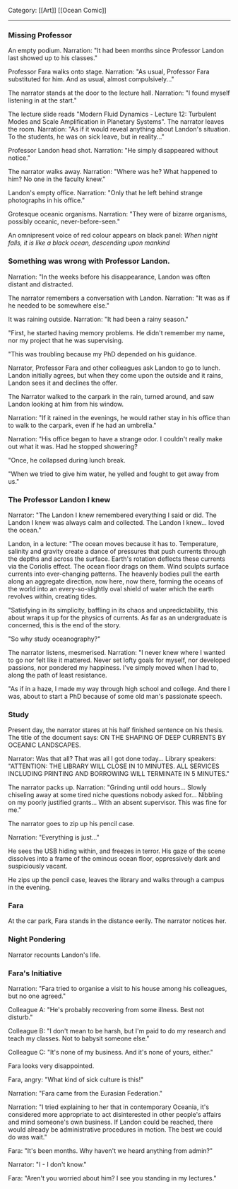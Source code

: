 Category: [[Art]] [[Ocean Comic]]
___
### Missing Professor
An empty podium.
Narration: "It had been months since Professor Landon last showed up to his classes."

Professor Fara walks onto stage. 
Narration: "As usual, Professor Fara substituted for him. And as usual, almost compulsively..."

The narrator stands at the door to the lecture hall.
Narration: "I found myself listening in at the start."

The lecture slide reads "Modern Fluid Dynamics - Lecture 12: Turbulent Modes and Scale Amplification in Planetary Systems". The narrator leaves the room. 
Narration: "As if it would reveal anything about Landon's situation. To the students, he was on sick leave, but in reality..." 

Professor Landon head shot.
Narration: "He simply disappeared without notice."

The narrator walks away. 
Narration: "Where was he? What happened to him? No one in the faculty knew."

Landon's empty office.
Narration: "Only that he left behind strange photographs in his office." 

Grotesque oceanic organisms.
Narration: "They were of bizarre organisms, possibly oceanic, never-before-seen." 

An omnipresent voice of red colour appears on black panel: *When night falls, it is like a black ocean, descending upon mankind*
### Something was wrong with Professor Landon.
Narration: "In the weeks before his disappearance, Landon was often distant and distracted. 

The narrator remembers a conversation with Landon. 
Narration: "It was as if he needed to be somewhere else."

It was raining outside.
Narration: "It had been a rainy season."

"First, he started having memory problems. He didn't remember my name, nor my project that he was supervising. 

"This was troubling because my PhD depended on his guidance.

Narrator, Professor Fara and other colleagues ask Landon to go to lunch. Landon initially agrees, but when they come upon the outside and it rains, Landon sees it and declines the offer. 

The Narrator walked to the carpark in the rain, turned around, and saw Landon looking at him from his window. 

Narration: "If it rained in the evenings, he would rather stay in his office than to walk to the carpark, even if he had an umbrella." 

Narration: "His office began to have a strange odor. I couldn't really make out what it was. Had he stopped showering?

"Once, he collapsed during lunch break. 

"When we tried to give him water, he yelled and fought to get away from us."
### The Professor Landon I knew
Narrator: "The Landon I knew remembered everything I said or did. The Landon I knew was always calm and collected. The Landon I knew... loved the ocean." 

Landon, in a lecture: "The ocean moves because it has to. Temperature, salinity and gravity create a dance of pressures that push currents through the depths and across the surface. Earth's rotation deflects these currents via the Coriolis effect. The ocean floor drags on them. Wind sculpts surface currents into ever-changing patterns. The heavenly bodies pull the earth along an aggregate direction, now here, now there, forming the oceans of the world into an every-so-slightly oval shield of water which the earth revolves within, creating tides. 

"Satisfying in its simplicity, baffling in its chaos and unpredictability, this about wraps it up for the physics of currents. As far as an undergraduate is concerned, this is the end of the story. 

"So why study oceanography?"

The narrator listens, mesmerised. 
Narration: "I never knew where I wanted to go nor felt like it mattered. Never set lofty goals for myself, nor developed passions, nor pondered my happiness. I’ve simply moved when I had to, along the path of least resistance. 

"As if in a haze, I made my way through high school and college. And there I was, about to start a PhD because of some old man's passionate speech.
### Study
Present day, the narrator stares at his half finished sentence on his thesis. The title of the document says: ON THE SHAPING OF DEEP CURRENTS BY OCEANIC LANDSCAPES. 

Narrator: Was that all? That was all I got done today...
Library speakers: "ATTENTION: THE LIBRARY WILL CLOSE IN 10 MINUTES. ALL SERVICES INCLUDING PRINTING AND BORROWING WILL TERMINATE IN 5 MINUTES." 

The narrator packs up. 
Narration: "Grinding until odd hours... Slowly chiseling away at some tired niche questions nobody asked for... Nibbling on my poorly justified grants... With an absent supervisor. This was fine for me." 

The narrator goes to zip up his pencil case. 

Narration: "Everything is just..."

He sees the USB hiding within, and freezes in terror. His gaze of the scene dissolves into a frame of the ominous ocean floor, oppressively dark and suspiciously vacant. 

He zips up the pencil case, leaves the library and walks through a campus in the evening. 
### Fara
At the car park, Fara stands in the distance eerily. The narrator notices her. 
### Night Pondering
Narrator recounts Landon's life. 
### Fara's Initiative
Narration: "Fara tried to organise a visit to his house among his colleagues, but no one agreed."

Colleague A: "He's probably recovering from some illness. Best not disturb."

Colleague B: "I don't mean to be harsh, but I'm paid to do my research and teach my classes. Not to babysit someone else." 

Colleague C: "It's none of my business. And it's none of yours, either." 

Fara looks very disappointed. 

Fara, angry: "What kind of sick culture is this!" 

Narration: "Fara came from the Eurasian Federation." 

Narration: "I tried explaining to her that in contemporary Oceania, it's considered more appropriate to act disinterested in other people's affairs and mind someone's own business. If Landon could be reached, there would already be administrative procedures in motion. The best we could do was wait." 

Fara: "It's been months. Why haven't we heard anything from admin?"

Narrator: "I - I don't know."

Fara: "Aren't you worried about him? I see you standing in my lectures."




